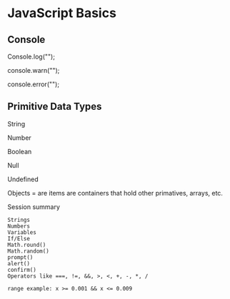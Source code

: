# JavaScript Basics

## Console

Console.log("");

console.warn("");

console.error("");

## Primitive Data Types

String

Number

Boolean

Null

Undefined

Objects = are items are containers that hold other primatives, arrays, etc.

Session summary

    Strings
    Numbers
    Variables
    If/Else
    Math.round()
    Math.random()
    prompt()
    alert()
    confirm()
    Operators like ===, !=, &&, >, <, +, -, *, /
    
    range example: x >= 0.001 && x <= 0.009

